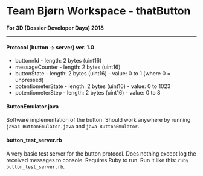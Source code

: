 # Team Bjørn Workspace - thatButton
**For 3D (Dossier Developer Days) 2018**

---

#### Protocol (button -> server) ver. 1.0

* buttonnId - length: 2 bytes (uint16)
* messageCounter - length: 2 bytes (uint16)
* buttonState - length: 2 bytes (uint16) - value: 0 to 1 (where 0 = unpressed)
* potentiometerState - length: 2 bytes (uint16) - value: 0 to 1023
* potentiometerStep - length: 2 bytes (uint16) - value: 0 to 8

#### ButtonEmulator.java

Software implementation of the button. Should work anywhere by running `javac ButtonEmulator.java` and `java ButtonEmulator`.

#### button_test_server.rb

A very basic test server for the button protocol. Does nothing except log the received messages to console. Requires Ruby to run. Run it like this: `ruby button_test_server.rb`.
